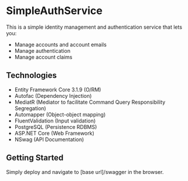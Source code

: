 # SimpleAuthService
This is a simple identity management and authentication service that lets you:
* Manage accounts and account emails
* Manage authentication
* Manage account claims

## Technologies
* Entity Framework Core 3.1.9 (O/RM)
* Autofac (Dependency Injection)
* MediatR (Mediator to facilitate Command Query Responsibility Segregation)
* Automapper (Object-object mapping)
* FluentValidation (Input validation)
* PostgreSQL (Persistence RDBMS)
* ASP.NET Core (Web Framework)
* NSwag (API Documentation)

## Getting Started
Simply deploy and navigate to [base url]/swagger in the browser.
